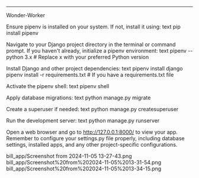------
Wonder-Worker

Ensure pipenv is installed on your system. If not, install it using:
text
pip install pipenv

Navigate to your Django project directory in the terminal or command prompt.
If you haven't already, initialize a pipenv environment:
text
pipenv --python 3.x  # Replace x with your preferred Python version

Install Django and other project dependencies:
text
pipenv install django
pipenv install -r requirements.txt  # If you have a requirements.txt file

Activate the pipenv shell:
text
pipenv shell

Apply database migrations:
text
python manage.py migrate

Create a superuser if needed:
text
python manage.py createsuperuser

Run the development server:
text
python manage.py runserver

Open a web browser and go to http://127.0.0.1:8000/ to view your app.
Remember to configure your settings.py file properly, including database settings, installed apps, and any other project-specific configurations.

bill_app/Screenshot from 2024-11-05 13-27-43.png
bill_app/Screenshot%20from%202024-11-05%2013-31-54.png
bill_app/Screenshot%20from%202024-11-05%2013-34-15.png
